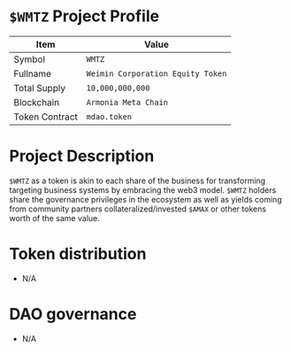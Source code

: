 # `$WMTZ` Project Profile

|Item | Value|
|--|--|
| Symbol | `WMTZ` |
| Fullname | `Weimin Corporation Equity Token` |
| Total Supply | `10,000,000,000` |
| Blockchain | `Armonia Meta Chain`|
| Token Contract | `mdao.token` |

# Project Description
`$WMTZ` as a token is akin to each share of the business for transforming targeting business systems by embracing the web3 model. `$WMTZ` holders share the governance privileges in the ecosystem as well as yields coming from community partners collateralized/invested `$AMAX` or other tokens worth of the same value.


# Token distribution

* N/A

  
# DAO governance

* N/A